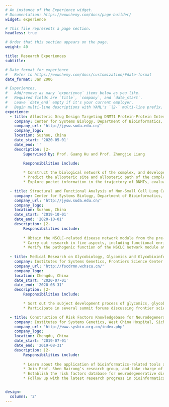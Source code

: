 ```yaml
---
# An instance of the Experience widget.
# Documentation: https://wowchemy.com/docs/page-builder/
widget: experience

# This file represents a page section.
headless: true

# Order that this section appears on the page.
weight: 40

title: Research Experiences
subtitle:

# Date format for experience
#   Refer to https://wowchemy.com/docs/customization/#date-format
date_format: Jan 2006

# Experiences.
#   Add/remove as many `experience` items below as you like.
#   Required fields are `title`, `company`, and `date_start`.
#   Leave `date_end` empty if it's your current employer.
#   Begin multi-line descriptions with YAML's `|2-` multi-line prefix.
experience:
  - title: Allosteric Drug Design Targeting DNMT1 Protein-Protein Interactions (PPIs) 
    company: Center for Systems Biology, Department of Bioinformatics, School of Biology and Basic Medical Sciences, Soochow University
    company_url: 'http://jysw.suda.edu.cn/'
    company_logo: 
    location: Suzhou, China
    date_start: '2020-05-01'
    date_end: ''
    description: |2-
        Supervised by: Prof. Guang Hu and Prof. Zhongjie Liang

        Responsibilities include:
        
        * Construct the biological network of the complex, and develope indicators that quantitatively characterize the characteristics of the mutant residues
        * Predict the allosteric site and allosteric path of the complex based on perturbation response scanning (PRS) analysis
        * Explore pocket information in the trajectory of DNMTs, evaluate their targetability, and determine potential allosteric sites combining mutation information

  - title: Structural and Functional Analysis of Non-Small Cell Lung Cancer Disease Modules
    company: Center for Systems Biology, Department of Bioinformatics, School of Biology and Basic Medical Sciences, Soochow University
    company_url: 'http://jysw.suda.edu.cn/'
    company_logo: 
    location: Suzhou, China
    date_start: '2019-10-01'
    date_end: '2020-10-01'
    description: |2-
        Responsibilities include:
        
        * Obtain the NSCLC-related disease network module from the pre-omics analysis
        * Carry out research in five aspects, including functional enrichment analysis, structural modeling of protein interactions, mapping of mutation and post-translational modification information and druggability based on drug pockets
        * Verify the pathogenic function of the NSCLC network module at the two levels of pathway and structure
       
  - title: Medical Research on Glycobiology, Glycomics and Glycobioinformatics
    company: Institutes for Systems Genetics, Frontiers Science Center for Disease-related Molecular Network, Sichuan University, Chengdu, China
    company_url: 'http://fscdrmn.wchscu.cn/'
    company_logo: 
    location: Chengdu, China
    date_start: '2020-07-01'
    date_end: '2020-08-31'
    description: |2-
        Responsibilities include:

        * Sort out the subject development process of glycomics, glycobiology, and glycobioinformatics, and learned about the forefront progress of the subject.
        * Participate in several summit forums discussing frontier science in bioinformatics

  - title: Construction of Risk Factors Knowledgebase for Neurodegenerative Diseases
    company: Institutes for Systems Genetics, West China Hospital, Sichuan University, Chengdu, China
    company_url: 'http://www.sysbio.org.cn/index.php'
    company_logo: 
    location: Chengdu, China
    date_start: '2019-07-01'
    date_end: '2019-08-31'
    description: |2-
        Responsibilities include:
        
        * Learn about the application of bioinformatics-related tools and database, and the data processing method of Multi-Omics analysis
        * Join Prof. Shen Bairong’s research group, and take charge of data mining and cleaning for more than ten neurodegenerative diseases
        * Establish the risk factors database for neurodegenerative diseases ([NDDRF](http://sysbio.org.cn/NDDRF/index.html)) together with other group members
        * Follow up with the latest research progress in bioinformatics, and participate in academic conferences


design:
  columns: '2'
---
```

